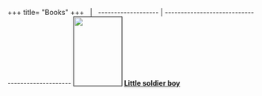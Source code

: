 +++
title= "Books"
+++
&nbsp;              | &nbsp;
------------------- | ------------------------------------------------
<img src="/images/files/Copertina_gino.jpg" border="1" bordercolor="black" width="97" height="139"> 
 <b><a href="/books/bambinodivisa/">Little soldier boy</a></b>
